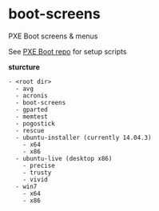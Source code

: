 # boot-screens
PXE Boot screens & menus

See [PXE Boot repo](https://github.com/chris18890/pxe-boot) for setup scripts

**sturcture**

```
- <root dir>
  - avg
  - acronis
  - boot-screens
  - gparted
  - memtest
  - pogostick
  - rescue
  - ubuntu-installer (currently 14.04.3)
    - x64
    - x86
  - ubuntu-live (desktop x86)
    - precise
    - trusty
    - vivid
  - win7
    - x64
    - x86
```
